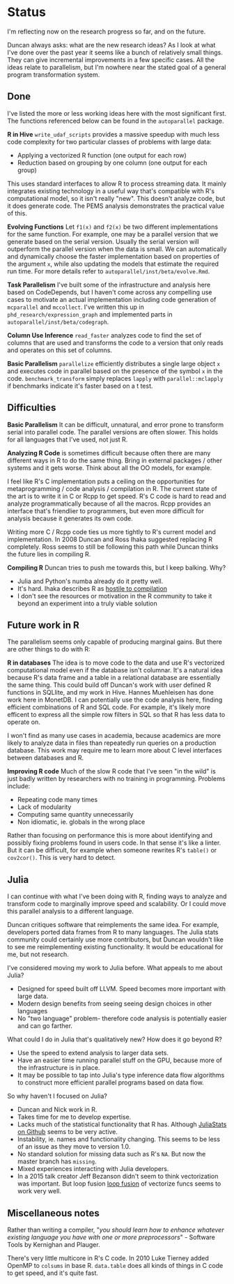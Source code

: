 # Status

I'm reflecting now on the research progress so far, and on the future.

Duncan always asks: what are the new research ideas? As I look at what I've
done over the past year it seems like a bunch of relatively small things.
They can give incremental improvements in a few specific cases. All the
ideas relate to parallelism, but I'm nowhere near the stated goal of
a general program transformation system.

## Done

I've listed the more or less working ideas here with the most significant
first.  The functions referenced below can be found in the `autoparallel`
package.

__R in Hive__ `write_udaf_scripts` provides a massive speedup
with much less code complexity for two particular classes of problems with
large data:

- Applying a vectorized R function (one output for each row)
- Reduction based on grouping by one column (one output for each group)

This uses standard interfaces to allow R to process streaming data.  It
mainly integrates existing technology in a useful way that's compatible
with R's computational model, so it isn't really "new". This doesn't
analyze code, but it does generate code. The PEMS analysis demonstrates the
practical value of this.



__Evolving Functions__ Let `f1(x)` and `f2(x)` be two different
implementations for the same function. For example, one may be a parallel
version that we generate based on the serial version. Usually the serial
version will outperform the parallel version when the data is small. We can
automatically and dynamically choose the faster implementation based on
properties of the argument `x`, while also updating the models that estimate
the required run time. For more details refer to
`autoparallel/inst/beta/evolve.Rmd`.

__Task Parallelism__ I've built some of the infrastructure and analysis
here based on CodeDepends, but I haven't come across any compelling use
cases to motivate an actual implementation including code generation of
`mcparallel` and `mccollect`. I've written this up in
`phd_research/expression_graph` and implemented parts in
`autoparallel/inst/beta/codegraph`.

__Column Use Inference__ `read_faster` analyzes code to
find the set of columns that are used and transforms the code to a version
that only reads and operates on this set of columns.

__Basic Parallelism__ `parallelize` efficiently distributes a single large
object `x` and executes code in parallel based on the presence of the
symbol `x` in the code. `benchmark_transform` simply replaces `lapply` with
`parallel::mclapply` if benchmarks indicate it's faster based on a t test.

## Difficulties

__Basic Parallelism__ It can be difficult, unnatural, and error prone to
transform serial into parallel code. The parallel versions are often
slower. This holds for all languages that I've used, not just R.

__Analyzing R Code__ is sometimes difficult because often there are many
different ways in R to do the same thing. Bring in external packages /
other systems and it gets worse. Think about all the OO models, for example.

I feel like R's C implementation puts a ceiling on the opportunities for
metaprogramming / code analysis / compilation in R. The current state of
the art is to write it in C or Rcpp to get speed. R's C code is hard to
read and analyze programmatically because of all the macros. Rcpp provides
an interface that's friendlier to programmers, but even more difficult for
analysis because it generates its own code.

Writing more C / Rcpp code ties us more tightly to R's current model and
implementation. In 2008 Duncan and Ross Ihaka suggested replacing R
completely. Ross seems to still be following this path while Duncan thinks
the future lies in compiling R.

__Compiling R__ Duncan tries to push me towards this, but I keep balking.
Why?

- Julia and Python's numba already do it pretty well.
- It's hard. Ihaka describes R as [hostile to
  compilation](https://www.stat.auckland.ac.nz/~ihaka/downloads/New-System.pdf)
- I don't see the resources or motivation in the R community to take it
  beyond an experiment into a truly viable solution

## Future work in R

The parallelism seems only capable of producing marginal gains. But there
are other things to do with R:

__R in databases__ The idea is to move code to the data and use R's
vectorized computational model even if the database isn't columnar. It's a
natural idea because R's data frame and a table in a relational database
are essentially the same thing. This could build off Duncan's work with
user defined R functions in SQLlite, and my work in Hive. Hannes Muehleisen
has done work here in MonetDB. I can potentially use the code analysis
here, finding efficient combinations of R and SQL code. For example, it's
likely more efficent to express all the simple row filters in SQL so that R
has less data to operate on.

I won't find as many use cases in academia, because academics are more
likely to analyze data in files than repeatedly run queries on a production
database.  This work may require me to learn more about C level interfaces
between databases and R.

__Improving R code__ Much of the slow R code that I've seen "in the wild"
is just badly written by researchers with no training in programming.
Problems include:

- Repeating code many times
- Lack of modularity
- Computing same quantity unnecessarily
- Non idiomatic, ie. globals in the wrong place

Rather than focusing on performance this is more about identifying and
possibly fixing problems found in users code. In that sense it's like a
linter. But it can be difficult, for example when someone rewrites R's
`table()` or `cov2cor()`. This is very hard to detect.

## Julia

I can continue with what I've been doing with R, finding ways to analyze
and transform code to marginally improve speed and scalability. Or I could
move this parallel analysis to a different language.

Duncan critiques software that reimplements the same idea. For example,
developers ported data frames from R to many languages. The Julia
stats community could certainly use more contributors, but Duncan wouldn't
like to see me reimplementing existing functionality. It would be
educational for me, but not research.

I've considered moving my work to Julia before. What appeals to me about
Julia?

- Designed for speed built off LLVM. Speed becomes more important with
  large data. 
- Modern design benefits from seeing seeing design choices in other
  languages
- No "two language" problem- therefore code analysis is potentially easier
  and can go farther.

What could I do in Julia that's qualitatively new? How does it go beyond R?

- Use the speed to extend analysis to larger data sets.
- Have an easier time running parallel stuff on the GPU, because more of
  the infrastructure is in place.
- It may be possible to tap into Julia's type inference data flow algorithms 
  to construct more efficient parallel programs based on data flow.

So why haven't I focused on Julia?

- Duncan and Nick work in R.
- Takes time for me to develop expertise.
- Lacks much of the statistical functionality that R has. Although
  [JuliaStats on Github](https://github.com/JuliaStats) seems to be very
  active.
- Instability, ie. names and functionality changing.
  This seems to be less of an issue as they move to version 1.0.
- No standard solution for missing data such as R's `NA`. But now
  the master branch has `missing`.
- Mixed experiences interacting with Julia developers.
- In a 2015 talk creator Jeff Bezanson didn't seem to think vectorization
  was important. But loop fusion [loop
fusion](https://julialang.org/blog/2017/01/moredots) of vectorize funcs
seems to work very well.

## Miscellaneous notes

Rather than writing a compiler, "_you should learn how to enhance whatever
existing language you have with one or more preprocessors_" - Software
Tools by Kernighan and Plauger.

There's very little multicore in R's C code. In 2010 Luke Tierney added
OpenMP to `colsums` in base R. `data.table` does all kinds of things in C
code to get speed, and it's quite fast.
